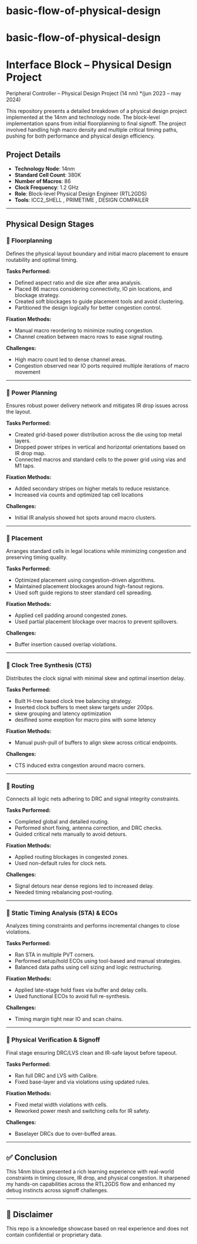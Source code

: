 # basic-flow-of-physical-design


# basic-flow-of-physical-design

# Interface Block – Physical Design Project 

Peripheral Controller – Physical Design Project (14 nm) *(jun 2023 – may 2024)

This repository presents a detailed breakdown of a physical design project implemented at the  14nm and technology node. The block-level implementation spans from initial floorplanning to final signoff. The project involved handling high macro density and multiple critical timing paths, pushing for both performance and physical design efficiency.

##  Project Details
- **Technology Node**: 14nm 
- **Standard Cell Count**: 380K 
- **Number of Macros**: 86
- **Clock Frequency**: 1.2 GHz
- **Role**: Block-level Physical Design Engineer (RTL2GDS)
- **Tools**: ICC2_SHELL , PRIMETIME , DESIGN COMPAILER 

---

##  Physical Design Stages

### 🔹 Floorplanning
Defines the physical layout boundary and initial macro placement to ensure routability and optimal timing.

**Tasks Performed:**
- Defined aspect ratio and die size after area analysis.
- Placed 86 macros considering connectivity, IO pin locations, and blockage strategy.
- Created soft blockages to guide placement tools and avoid clustering.
- Partitioned the design logically for better congestion control.

**Fixation Methods:**
- Manual macro reordering to minimize routing congestion.
- Channel creation between macro rows to ease signal routing.

**Challenges:**
- High macro count led to dense channel areas.
- Congestion observed near IO ports required multiple iterations of macro movement 

---

### 🔹 Power Planning
Ensures robust power delivery network and mitigates IR drop issues across the layout.

**Tasks Performed:**
- Created grid-based power distribution across the die using top metal layers.
- Dropped power stripes in vertical and horizontal orientations based on IR drop map.
- Connected macros and standard cells to the power grid using vias and M1 taps.

**Fixation Methods:**
- Added secondary stripes on higher metals to reduce resistance.
- Increased via counts and optimized tap cell locations

**Challenges:**
- Initial IR analysis showed hot spots around macro clusters.


---

### 🔹 Placement
Arranges standard cells in legal locations while minimizing congestion and preserving timing quality.

**Tasks Performed:**
- Optimized placement using congestion-driven algorithms.
- Maintained placement blockages around high-fanout regions.
- Used soft guide regions to steer standard cell spreading.

**Fixation Methods:**
- Applied cell padding around congested zones.
- Used partial placement blockage over macros to prevent spillovers.

**Challenges:**
- Buffer insertion caused overlap violations.


---

### 🔹 Clock Tree Synthesis (CTS)
Distributes the clock signal with minimal skew and optimal insertion delay.

**Tasks Performed:**
- Built H-tree based clock tree balancing strategy.
- Inserted clock buffers to meet skew targets under 200ps.
- skew grouping and latency optimization 
- desifined some exeption for macro pins with some letency

**Fixation Methods:**
- Manual push-pull of buffers to align skew across critical endpoints.

**Challenges:**
- CTS induced extra congestion around macro corners.


---

### 🔹 Routing
Connects all logic nets adhering to DRC and signal integrity constraints.

**Tasks Performed:**
- Completed global and detailed routing.
- Performed short fixing, antenna correction, and DRC checks.
- Guided critical nets manually to avoid detours.

**Fixation Methods:**
- Applied routing blockages in congested zones.
- Used non-default rules for clock nets.

**Challenges:**
- Signal detours near dense regions led to increased delay.
- Needed timing rebalancing post-routing.

---

### 🔹 Static Timing Analysis (STA) & ECOs
Analyzes timing constraints and performs incremental changes to close violations.

**Tasks Performed:**
- Ran STA in multiple PVT corners.
- Performed setup/hold ECOs using tool-based and manual strategies.
- Balanced data paths using cell sizing and logic restructuring.

**Fixation Methods:**
- Applied late-stage hold fixes via buffer and  delay cells.
- Used functional ECOs to avoid full re-synthesis.

**Challenges:**
- Timing margin tight near IO and scan chains.

---

### 🔹 Physical Verification & Signoff
Final stage ensuring DRC/LVS clean and IR-safe layout before tapeout.

**Tasks Performed:**
- Ran full DRC and LVS with Calibre.
- Fixed base-layer and via violations using updated rules.
  

**Fixation Methods:**
- Fixed metal width violations with cells.
- Reworked power mesh and switching cells for IR safety.

**Challenges:**
- Baselayer DRCs due to over-buffed areas.

---

## ✅ Conclusion
This 14nm block presented a rich learning experience with real-world constraints in timing closure, IR drop, and physical congestion. It sharpened my hands-on capabilities across the RTL2GDS flow and enhanced my debug instincts across signoff challenges.

---

## 📌 Disclaimer
This repo is a knowledge showcase based on real experience and does not contain confidential or proprietary data.
